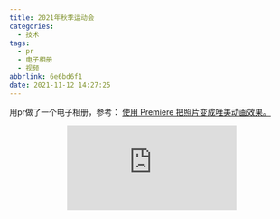 ```yaml
---
title: 2021年秋季运动会
categories:
  - 技术
tags:
  - pr
  - 电子相册
  - 视频
abbrlink: 6e6bd6f1
date: 2021-11-12 14:27:25
---
```

用pr做了一个电子相册，参考： [使用 Premiere 把照片变成唯美动画效果。](https://www.bilibili.com/video/BV1Wx41177ps)

<div align=center class="aspect-ratio">
    <iframe src="https://player.bilibili.com/player.html?aid=891682348&&page=1&as_wide=1&high_quality=1&danmaku=0" 
    scrolling="no" 
    border="0" 
    frameborder="no" 
    framespacing="0" 
    high_quality=1
    danmaku=1 
    allowfullscreen="true"> 
    </iframe>
</div>


